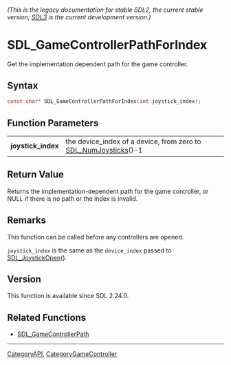 ###### (This is the legacy documentation for stable SDL2, the current stable version; [SDL3](https://wiki.libsdl.org/SDL3/) is the current development version.)
# SDL_GameControllerPathForIndex

Get the implementation dependent path for the game controller.

## Syntax

```c
const char* SDL_GameControllerPathForIndex(int joystick_index);

```

## Function Parameters

|                        |                                                                                     |
| ---------------------- | ----------------------------------------------------------------------------------- |
| **joystick_index**     | the device_index of a device, from zero to [SDL_NumJoysticks](SDL_NumJoysticks)()-1 |

## Return Value

Returns the implementation-dependent path for the game controller, or NULL
if there is no path or the index is invalid.

## Remarks

This function can be called before any controllers are opened.

`joystick_index` is the same as the `device_index` passed to
[SDL_JoystickOpen](SDL_JoystickOpen)().

## Version

This function is available since SDL 2.24.0.

## Related Functions

* [SDL_GameControllerPath](SDL_GameControllerPath)

----
[CategoryAPI](CategoryAPI), [CategoryGameController](CategoryGameController)

